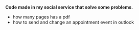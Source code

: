 **Code made in my social service that solve some problems.**


- how many pages has a pdf
- how to send and change an appointment event in outlook 

